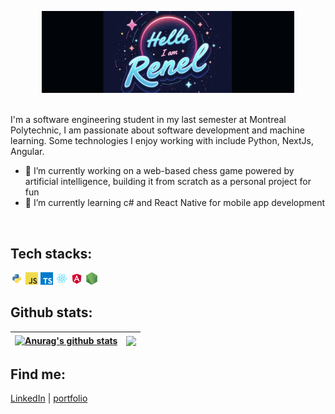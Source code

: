 <p align="center"><img width="80%" alt="Hello, I'm Renel. I do open source!" src="./assets/gh-readme-banner.png" /></p>

<br />
I'm a software engineering student in my last semester at Montreal Polytechnic, I am passionate about software development and machine learning. Some technologies I enjoy working with include Python, NextJs, Angular.

- 🔭 I’m currently working on a web-based chess game powered by artificial intelligence, building it from scratch as a personal project for fun
- 🌱 I’m currently learning c# and React Native for mobile app development

<br />


## Tech stacks:
<code><img height="20" alt="graphql" src="https://raw.githubusercontent.com/github/explore/5c058a388828bb5fde0bcafd4bc867b5bb3f26f3/topics/python/python.png"></code>
<code><img height="20" alt="javascript" src="https://raw.githubusercontent.com/github/explore/80688e429a7d4ef2fca1e82350fe8e3517d3494d/topics/javascript/javascript.png"></code>
<code><img height="20" alt="typescript" src="https://raw.githubusercontent.com/github/explore/80688e429a7d4ef2fca1e82350fe8e3517d3494d/topics/typescript/typescript.png"></code>
<code><img height="20" alt="react" src="https://raw.githubusercontent.com/github/explore/80688e429a7d4ef2fca1e82350fe8e3517d3494d/topics/react/react.png"></code>
<code><img height="20" alt="graphql" src="https://raw.githubusercontent.com/github/explore/5c058a388828bb5fde0bcafd4bc867b5bb3f26f3/topics/angular/angular.png"></code>
<code><img height="20" alt="nodejs" src="https://raw.githubusercontent.com/github/explore/80688e429a7d4ef2fca1e82350fe8e3517d3494d/topics/nodejs/nodejs.png"></code> 

## Github stats:
| <a href="https://github.com/relhe/github-readme-stats"><img align="center" src="https://github-readme-stats.vercel.app/api?username=relhe&show_icons=true&include_all_commits=true&theme=buefy&hide_border=true" alt="Anurag's github stats" /></a> | <a href="https://github.com/relhe/github-readme-stats"><img align="center" src="https://github-readme-stats.vercel.app/api/top-langs/?username=relhe&layout=compact&theme=buefy&hide_border=true" /></a> |
| ------------- | ------------- |



## Find me: 
 <a href="https://www.linkedin.com/in/renel-lherisson-91b63849">LinkedIn</a> | <a href="https://relhe.github.io">portfolio</a>
 
